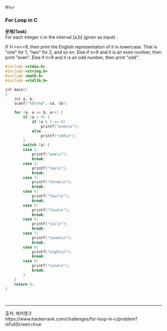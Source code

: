 #```for```
### For Loop in C

**문제(Task)** <br>
For each integer n in the interval [a,b] (given as input) :

If 1<=n<=9, then print the English representation of it in lowercase. That is "one" for 1, "two" for 2, and so on.
Else if n>9 and it is an even number, then print "even".
Else if n>9 and it is an odd number, then print "odd".

```c
#include <stdio.h>
#include <string.h>
#include <math.h>
#include <stdlib.h>

int main()
{
    int a, b;
    scanf("%d\n%d", &a, &b);

    for (a; a <= b; a++) {
        if (a > 9) {
            if (a % 2 == 0)
                printf("even\n");
            else
                printf("odd\n");
        }
        switch (a) {
        case 1:
            printf("one\n");
            break;
        case 2:
            printf("two\n");
            break;
        case 3:
            printf("three\n");
            break;
        case 4:
            printf("four\n");
            break;
        case 5:
            printf("five\n");
            break;
        case 6:
            printf("six\n");
            break;
        case 7:
            printf("seven\n");
            break;
        case 8:
            printf("eight\n");
            break;
        case 9:
            printf("nine\n");
            break;
        }
    }
    return 0;
}
```
<br>
<hr>
출처: 해커랭크<br>
https://www.hackerrank.com/challenges/for-loop-in-c/problem?isFullScreen=true
